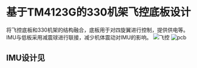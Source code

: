 # 基于TM4123G的330机架飞控底板设计
将飞控底板和330机架的结构融合，底板用于对四旋翼进行控制，提供供电等。
IMU与低板采用减震球进行联接，减少机体震动对IMU的影响。
![飞控](https://github.com/DUT-GengBao/hardwaredesign/blob/master/pic/3DView.png)
![pcb](https://github.com/DUT-GengBao/hardwaredesign/blob/master/pic/pcbToplayer.png)
## IMU设计见
